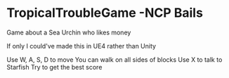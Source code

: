 # TropicalTroubleGame	-NCP Bails
 Game about a Sea Urchin who likes money
 
 If only I could've made this in UE4 rather than Unity
 
 Use W, A, S, D to move
 You can walk on all sides of blocks
 Use X to talk to Starfish
 Try to get the best score
